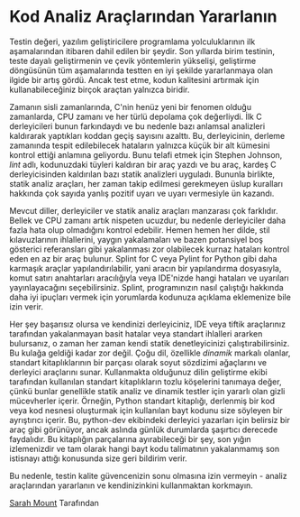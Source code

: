 # Kod Analiz Araçlarından Yararlanın

Testin değeri, yazılım geliştiricilere programlama yolculuklarının ilk aşamalarından itibaren dahil edilen bir şeydir. Son yıllarda birim testinin, teste dayalı geliştirmenin ve çevik yöntemlerin yükselişi, geliştirme döngüsünün tüm aşamalarında testten en iyi şekilde yararlanmaya olan ilgide bir artış gördü. Ancak test etme, kodun kalitesini artırmak için kullanabileceğiniz birçok araçtan yalnızca biridir.

Zamanın sisli zamanlarında, C'nin henüz yeni bir fenomen olduğu zamanlarda, CPU zamanı ve her türlü depolama çok değerliydi. İlk C derleyicileri bunun farkındaydı ve bu nedenle bazı anlamsal analizleri kaldırarak yaptıkları koddan geçiş sayısını azalttı. Bu, derleyicinin, derleme zamanında tespit edilebilecek hataların yalnızca küçük bir alt kümesini kontrol ettiği anlamına geliyordu. Bunu telafi etmek için Stephen Johnson, *lint* adlı, kodunuzdaki tüyleri kaldıran bir araç yazdı ve bu araç, kardeş C derleyicisinden kaldırılan bazı statik analizleri uyguladı. Bununla birlikte, statik analiz araçları, her zaman takip edilmesi gerekmeyen üslup kuralları hakkında çok sayıda yanlış pozitif uyarı ve uyarı vermesiyle ün kazandı.

Mevcut diller, derleyiciler ve statik analiz araçları manzarası çok farklıdır. Bellek ve CPU zamanı artık nispeten ucuzdur, bu nedenle derleyiciler daha fazla hata olup olmadığını kontrol edebilir. Hemen hemen her dilde, stil kılavuzlarının ihlallerini, yaygın yakalamaları ve bazen potansiyel boş gösterici referansları gibi yakalanması zor olabilecek kurnaz hataları kontrol eden en az bir araç bulunur. Splint for C veya Pylint for Python gibi daha karmaşık araçlar yapılandırılabilir, yani aracın bir yapılandırma dosyasıyla, komut satırı anahtarları aracılığıyla veya IDE'nizde hangi hataları ve uyarıları yayınlayacağını seçebilirsiniz. Splint, programınızın nasıl çalıştığı hakkında daha iyi ipuçları vermek için yorumlarda kodunuza açıklama eklemenize bile izin verir.

Her şey başarısız olursa ve kendinizi derleyiciniz, IDE veya tiftik araçlarınız tarafından yakalanmayan basit hatalar veya standart ihlalleri ararken bulursanız, o zaman her zaman kendi statik denetleyicinizi çalıştırabilirsiniz. Bu kulağa geldiği kadar zor değil. Çoğu dil, özellikle *dinamik* markalı olanlar, standart kitaplıklarının bir parçası olarak soyut sözdizimi ağaçlarını ve derleyici araçlarını sunar. Kullanmakta olduğunuz dilin geliştirme ekibi tarafından kullanılan standart kitaplıkların tozlu köşelerini tanımaya değer, çünkü bunlar genellikle statik analiz ve dinamik testler için yararlı olan gizli mücevherler içerir. Örneğin, Python standart kitaplığı, derlenmiş bir kod veya kod nesnesi oluşturmak için kullanılan bayt kodunu size söyleyen bir ayrıştırıcı içerir. Bu, python-dev ekibindeki derleyici yazarları için belirsiz bir araç gibi görünüyor, ancak aslında günlük durumlarda şaşırtıcı derecede faydalıdır. Bu kitaplığın parçalarına ayırabileceği bir şey, son yığın izlemenizdir ve tam olarak hangi bayt kodu talimatının yakalanmamış son istisnayı attığı konusunda size geri bildirim verir.

Bu nedenle, testin kalite güvencenizin sonu olmasına izin vermeyin - analiz araçlarından yararlanın ve kendinizinkini kullanmaktan korkmayın.

[Sarah Mount](http://programmer.97things.oreilly.com/wiki/index.php/Sarah_Mount) Tarafından